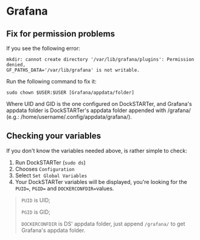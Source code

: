 # Grafana

## Fix for permission problems

If you see the following error:

```
mkdir: cannot create directory '/var/lib/grafana/plugins': Permission denied,
GF_PATHS_DATA='/var/lib/grafana' is not writable.
```

Run the following command to fix it:

`sudo chown $USER:$USER [Grafana/appdata/folder]`

Where UID and GID is the one configured on DockSTARTer, and Grafana's appdata folder is DockSTARTer's appdata folder appended with /grafana/ (e.g.: /home/username/.config/appdata/grafana/).

## Checking your variables

If you don't know the variables needed above, is rather simple to check:

1. Run DockSTARTer (`sudo ds`)
1. Chooses `Configuration`
1. Select `Set Global Variables`
1. Your DockSTARTer variables will be displayed, you're looking for the `PUID=`, `PGID=` and `DOCKERCONFDIR=`values.

> `PUID` is UID;
>
> `PGID` is GID;
>
> `DOCKERCONFDIR` is DS' appdata folder, just append `/grafana/` to get Grafana's appdata folder.
